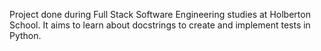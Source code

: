 Project done during Full Stack Software Engineering studies at Holberton School. It aims to learn about docstrings to create and implement tests in Python.
